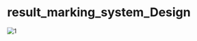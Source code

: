 # result_marking_system_Design

![1](https://github.com/GautamRakholiya-1302/result_marking_system_Design/assets/112694190/a39da957-7458-4002-b9fe-7c36b426df96)



